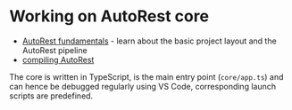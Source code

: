 # Working on AutoRest core

- [AutoRest fundamentals](./architecture/AutoRest-fundamentals.md) - learn about the basic project layout and the AutoRest pipeline
- [compiling AutoRest](./compiling-autorest.md)

The core is written in TypeScript, is the main entry point (`core/app.ts`) and can hence be debugged regularly using VS Code, corresponding launch scripts are predefined.
